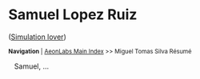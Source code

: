 <div align="justify">
  
# Samuel Lopez Ruiz
([Simulation lover](https://www.linkedin.com/in/samuelopez5/)) <br>

<sup> **Navigation** | [AeonLabs Main Index](https://github.com/aeonSolutions/aeonSolutions/blob/main/aeonSolutions-Main-Index.md)  >>  Miguel Tomas Silva Résumé </sup>

&nbsp;&nbsp; Samuel, ...
